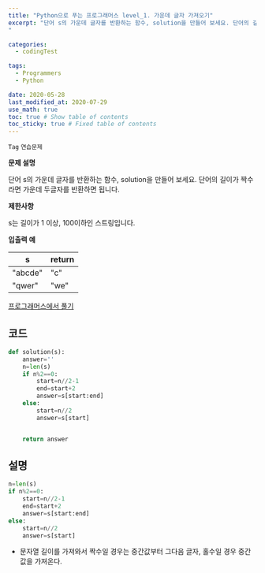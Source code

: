 ```yaml
---
title: "Python으로 푸는 프로그래머스 level_1. 가운데 글자 가져오기"
excerpt: "단어 s의 가운데 글자를 반환하는 함수, solution을 만들어 보세요. 단어의 길이가 짝수라면 가운데 두글자를 반환하면 됩니다.
"

categories:
  - codingTest

tags:
  - Programmers
  - Python

date: 2020-05-28
last_modified_at: 2020-07-29
use_math: true
toc: true # Show table of contents
toc_sticky: true # Fixed table of contents
---
```

`Tag` `연습문제`<br>

**문제 설명**

단어 s의 가운데 글자를 반환하는 함수, solution을 만들어 보세요. 단어의 길이가 짝수라면 가운데 두글자를 반환하면 됩니다.

**제한사항**

s는 길이가 1 이상, 100이하인 스트링입니다.

**입출력 예**

s|	return
---|---
"abcde"|	"c"
"qwer"|	"we"

[프로그래머스에서 풀기](https://programmers.co.kr/learn/courses/30/lessons/12903)

## 코드

```python
def solution(s):
    answer=''
    n=len(s)
    if n%2==0:
        start=n//2-1
        end=start+2
        answer=s[start:end]
    else:
        start=n//2
        answer=s[start]


    return answer

```

## 설명

```python
n=len(s)
if n%2==0:
    start=n//2-1
    end=start+2
    answer=s[start:end]
else:
    start=n//2
    answer=s[start]
```
- 문자열 길이를 가져와서 짝수일 경우는 중간값부터 그다음 글자, 홀수일 경우 중간값을 가져온다.
